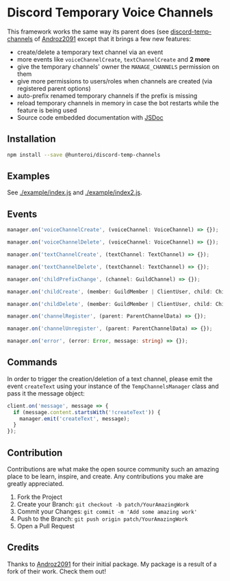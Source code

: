 # Discord Temporary Voice Channels

This framework works the same way its parent does (see [discord-temp-channels](https://github.com/Androz2091/discord-temp-channels) of [Androz2091](https://github.com/Androz2091) except that it brings a few new features: 
- create/delete a temporary text channel via an event
- more events like `voiceChannelCreate`, `textChannelCreate` and **2 more**
- give the temporary channels' owner the `MANAGE_CHANNELS` permission on them
- give more permissions to users/roles when channels are created (via registered parent options)
- auto-prefix renamed temporary channels if the prefix is missing
- reload temporary channels in memory in case the bot restarts while the feature is being used
- Source code embedded documentation with [JSDoc](https://en.wikipedia.org/wiki/JSDoc)

## Installation

```sh
npm install --save @hunteroi/discord-temp-channels
```

## Examples

See [./example/index.js](example/index.js) and [./example/index2.js](example/index2.js).

## Events
```ts
manager.on('voiceChannelCreate', (voiceChannel: VoiceChannel) => {});

manager.on('voiceChannelDelete', (voiceChannel: VoiceChannel) => {});

manager.on('textChannelCreate', (textChannel: TextChannel) => {});

manager.on('textChannelDelete', (textChannel: TextChannel) => {});

manager.on('childPrefixChange', (channel: GuildChannel) => {});

manager.on('childCreate', (member: GuildMember | ClientUser, child: ChildChannelData, parent: ParentChannelData) => {});

manager.on('childDelete', (member: GuildMember | ClientUser, child: ChildChannelData, parent: ParentChannelData) => {});

manager.on('channelRegister', (parent: ParentChannelData) => {});

manager.on('channelUnregister', (parent: ParentChannelData) => {});

manager.on('error', (error: Error, message: string) => {});
```

## Commands
In order to trigger the creation/deletion of a text channel, please emit the event `createText` using your instance of the `TempChannelsManager` class and pass it the message object: 
```ts
client.on('message', message => {
  if (message.content.startsWith('!createText')) {
    manager.emit('createText', message);
  }
});
```

## Contribution
Contributions are what make the open source community such an amazing place to be learn, inspire, and create. Any contributions you make are greatly appreciated.

1. Fork the Project
2. Create your Branch: `git checkout -b patch/YourAmazingWork`
3. Commit your Changes: `git commit -m 'Add some amazing work'`
4. Push to the Branch: `git push origin patch/YourAmazingWork`
5. Open a Pull Request

## Credits
Thanks to [Androz2091](https://github.com/Androz2091) for their initial package. My package is a result of a fork of their work. Check them out!
